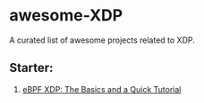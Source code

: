 # awesome-XDP
A curated list of awesome projects related to XDP.


## Starter:

1. [eBPF XDP: The Basics and a Quick Tutorial](https://www.tigera.io/learn/guides/ebpf/ebpf-xdp/)
